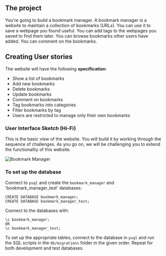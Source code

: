## The project

You're going to build a bookmark manager.  A bookmark manager is a website to maintain a collection of bookmarks (URLs). You can use it to save a webpage you found useful. You can add tags to the webpages you saved to find them later. You can browse bookmarks other users have added. You can comment on the bookmarks.

## Creating User stories

The website will have the following **specification**:

* Show a list of bookmarks
* Add new bookmarks
* Delete bookmarks
* Update bookmarks
* Comment on bookmarks
* Tag bookmarks into categories
* Filter bookmarks by tag
* Users are restricted to manage only their own bookmarks

### User Interface Sketch (Hi-Fi)

This is the basic view of the website. You will build it by working through the sequence of challenges. As you go on, we will be challenging you to extend the functionality of this website.

![](https://dchtm6r471mui.cloudfront.net/hackpad.com_jubMxdBrjni_p.52567_1380279073159_Screen%20Shot%202013-09-27%20at%2011.06.12.png "Bookmark Manager")

### To set up the database

Connect to `psql` and create the `bookmark_manager` and 'bookmark_manager_test' databases:

```
CREATE DATABASE bookmark_manager;
CREATE DATABASE bookmark_manager_test;
```

Connect to the databases with:

```
\c bookmark_manager;
OR
\c bookmark_manager_test;
```

To set up the appropriate tables, connect to the database in `psql` and run the SQL scripts in the `db/migrations` folder in the given order. Repeat for both development and test databases.